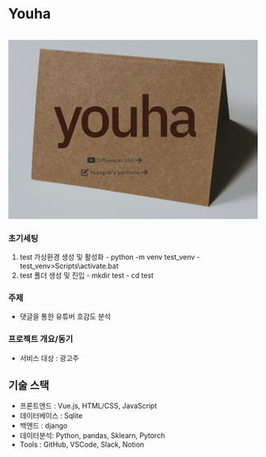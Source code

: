 # Youha

<p align="center">
  <br>
  <img src="./static/img/youha2.jpg">
  <br>
</p>

### 초기세팅

  1. test 가상환경 생성 및 활성화
    - python -m venv test_venv
    - test_venv>Scripts\activate.bat
  2. test 폴더 생성 및 진입
    - mkdir test
    - cd test
 
### 주제

  - 댓글을 통한 유튜버 호감도 분석
  
### 프로젝트 개요/동기

  - 서비스 대상 : 광고주  

</p>


## 기술 스택

  - 프론트엔드 : Vue.js, HTML/CSS, JavaScript
  - 데이터베이스 : Sqlite
  - 백엔드 : django
  - 데이터분석: Python, pandas, Sklearn, Pytorch
  - Tools : GitHub, VSCode, Slack, Notion

<br>
